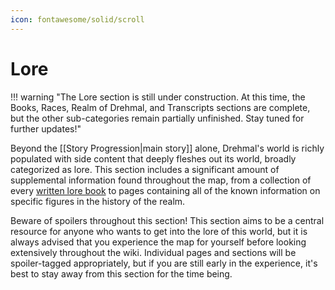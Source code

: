 ```yaml
---
icon: fontawesome/solid/scroll
---
```


# Lore

!!! warning "The Lore section is still under construction. At this time, the Books, Races, Realm of Drehmal, and Transcripts sections are complete, but the other sub-categories remain partially unfinished. Stay tuned for further updates!"

Beyond the [[Story Progression|main story]] alone, Drehmal's world is richly populated with side content that deeply fleshes out its world, broadly categorized as lore. This section includes a significant amount of supplemental information found throughout the map, from a collection of every [written lore book](/Lore/Books/) to pages containing all of the known information on specific figures in the history of the realm.

Beware of spoilers throughout this section! This section aims to be a central resource for anyone who wants to get into the lore of this world, but it is always advised that you experience the map for yourself before looking extensively throughout the wiki. Individual pages and sections will be spoiler-tagged appropriately, but if you are still early in the experience, it's best to stay away from this section for the time being.


